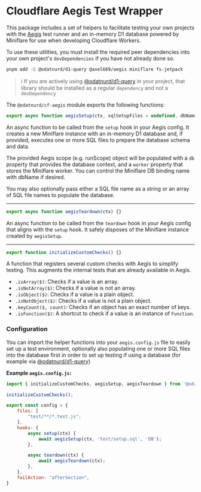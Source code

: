 # Cloudflare Aegis Test Wrapper


This package includes a set of helpers to facilitate testing your own projects
with the [Aegis](https://www.npmjs.com/package/@axel669/aegis) test runner and
an in-memory D1 database powered by Miniflare for use when developing
Cloudflare Workers.

To use these utilities, you must install the required peer dependencies into
your own project's `devDependencies` if you have not already done so.

```sh
pnpm add -D @odatnurd/d1-query @axel669/aegis miniflare fs-jetpack
```

> ℹ️ If you are actively using
> [@odatnurd/d1-query](https://www.npmjs.com/package/@odatnurd/d1-query) in your
> project, that library should be installed as a regular `dependency` and not a
> `devDependency`

The `@odatnurd/cf-aegis` module exports the following functions:


```javascript
export async function aegisSetup(ctx, sqlSetupFiles = undefined, dbName = 'DB') {}
```
An async function to be called from the `setup` hook in your Aegis config. It
creates a new Miniflare instance with an in-memory D1 database and, if
provided, executes one or more SQL files to prepare the database schema and
data.

The provided Aegis scope (e.g. runScope) object will be populated with a `db`
property that provides the database context, and a `worker` property that
stores the Miniflare worker. You can control the Miniflare DB binding name with
dbName if desired.

You may also optionally pass either a SQL file name as a string or an array of
SQL file names to populate the database.

---

```javascript
export async function aegisTeardown(ctx) {}
```
An async function to be called from the `teardown` hook in your Aegis config
that aligns with the `setup` hook. It safely disposes of the Miniflare instance
created by `aegisSetup`.


---

```javascript
export function initializeCustomChecks() {}
```

A function that registers several custom checks with Aegis to simplify testing.
This augments the internal tests that are already available in Aegis.

* `.isArray($)`: Checks if a value is an array.
* `.isNotArray($)`: Checks if a value is not an array.
* `.isObject($)`: Checks if a value is a plain object.
* `.isNotObject($)`: Checks if a value is not a plain object.
* `.keyCount($, count)`: Checks if an object has an exact number of keys.
* `.isFunction($)`: A shortcut to check if a value is an instance of
  `Function`.


### Configuration

You can import the helper functions into your `aegis.config.js` file to easily
set up a test environment, optionally also populating one or more SQL files into
the database first in order to set up testing if using a database (for example
via [@odatnurd/d1-query](https://www.npmjs.com/package/@odatnurd/d1-query))

**Example `aegis.config.js`:**

```js
import { initializeCustomChecks, aegisSetup, aegisTeardown } from '@odatnurd/cf-aegis';

initializeCustomChecks();

export const config = {
    files: [
        "test/**/*.test.js",
    ],
    hooks: {
        async setup(ctx) {
            await aegisSetup(ctx, 'test/setup.sql', 'DB');
        },

        async teardown(ctx) {
            await aegisTeardown(ctx);
        },
    },
    failAction: "afterSection",
}
```
